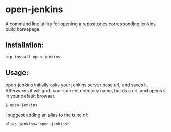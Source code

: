 # open-jenkins
A command line utility for opening a repositories corresponding jenkins build homepage.

## Installation:

`pip install open-jenkins`

## Usage:
open-jenkins initially asks your jenkins server base url, and saves it. Afterwards it will grab your current directory name, builds a url, and opens it in your default browser.

`$ open-jenkins`

I suggest adding an alias to the tune of:

`alias jenkins="open-jenkins"`
